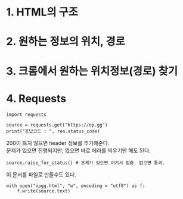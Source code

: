 # 1. HTML의 구조

# 2. 원하는 정보의 위치, 경로

# 3. 크롬에서 원하는 위치정보(경로) 찾기

# 4. Requests

    import requests

    source = requests.get("https://op.gg")
    print("응답코드 : ", res.status_code)

200이 뜨지 않으면 header 정보를 추가해준다.  
문제가 있으면 진행되지만, 없으면 바로 에러를 띄우기만 해도 된다.

    source.raise_for_status() # 문제가 있으면 여기서 멈춤. 없으면 통과.

이 문서를 파일로 만들수도 있다.

    with open("opgg.html", "w", encoding = "utf8") as f:
        f.write(source.text)
